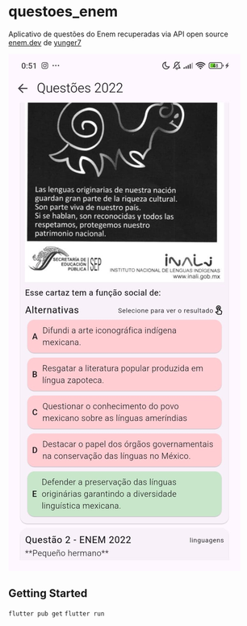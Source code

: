 # questoes_enem

Aplicativo de questões do Enem recuperadas via API open source [enem.dev](https://docs.enem.dev/) de [yunger7](https://github.com/yunger7/enem-api)

![Questão sendo respondida exemplo](https://github.com/kauemurakami/enem-questoes-app/blob/main/print_question_app.jpg)

## Getting Started

`flutter pub get`
`flutter run`
